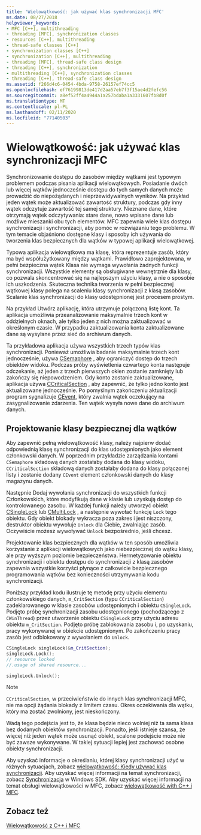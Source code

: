 ```yaml
---
title: 'Wielowątkowość: jak używać klas synchronizacji MFC'
ms.date: 08/27/2018
helpviewer_keywords:
- MFC [C++], multithreading
- threading [MFC], synchronization classes
- resources [C++], multithreading
- thread-safe classes [C++]
- synchronization classes [C++]
- synchronization [C++], multithreading
- threading [MFC], thread-safe class design
- threading [C++], synchronization
- multithreading [C++], synchronization classes
- threading [C++], thread-safe class design
ms.assetid: f266d4c6-0454-4bda-9758-26157ef74cc5
ms.openlocfilehash: ef76199813de417d2aa57eb7f3f15ae4d2fefc56
ms.sourcegitcommit: a8ef52ff4a4944a1a257bdaba1a3331607fb8d0f
ms.translationtype: MT
ms.contentlocale: pl-PL
ms.lasthandoff: 02/11/2020
ms.locfileid: "77140503"
---
```

# <a name="multithreading-how-to-use-the-mfc-synchronization-classes"></a>Wielowątkowość: jak używać klas synchronizacji MFC

Synchronizowanie dostępu do zasobów między wątkami jest typowym problemem podczas pisania aplikacji wielowątkowych. Posiadanie dwóch lub więcej wątków jednocześnie dostępu do tych samych danych może prowadzić do niepożądanych i nieprzewidywalnych wyników. Na przykład jeden wątek może aktualizować zawartość struktury, podczas gdy inny wątek odczytuje zawartość tej samej struktury. Nieznane dane, które otrzymają wątek odczytywania: stare dane, nowo wpisane dane lub możliwe mieszanki obu tych elementów. MFC zapewnia wiele klas dostępu synchronizacji i synchronizacji, aby pomóc w rozwiązaniu tego problemu. W tym temacie objaśniono dostępne klasy i sposoby ich używania do tworzenia klas bezpiecznych dla wątków w typowej aplikacji wielowątkowej.

Typowa aplikacja wielowątkowa ma klasę, która reprezentuje zasób, który ma być współużytkowany między wątkami. Prawidłowo zaprojektowana, w pełni bezpieczna wątek Klasa nie wymaga wywołania żadnych funkcji synchronizacji. Wszystkie elementy są obsługiwane wewnętrznie dla klasy, co pozwala skoncentrować się na najlepszym użyciu klasy, a nie o sposobie ich uszkodzenia. Skuteczna technika tworzenia w pełni bezpiecznej wątkowej klasy polega na scaleniu klasy synchronizacji z klasą zasobów. Scalanie klas synchronizacji do klasy udostępnionej jest procesem prostym.

Na przykład Utwórz aplikację, która utrzymuje połączoną listę kont. Ta aplikacja umożliwia przeanalizowanie maksymalnie trzech kont w oddzielnych oknach, ale tylko jeden z nich można zaktualizować w określonym czasie. W przypadku zaktualizowania konta zaktualizowane dane są wysyłane przez sieć do archiwum danych.

Ta przykładowa aplikacja używa wszystkich trzech typów klas synchronizacji. Ponieważ umożliwia badanie maksymalnie trzech kont jednocześnie, używa [CSemaphore](../mfc/reference/csemaphore-class.md) , aby ograniczyć dostęp do trzech obiektów widoku. Podczas próby wyświetlenia czwartego konta następuje odczekanie, aż jeden z trzech pierwszych okien zostanie zamknięty lub zakończy się niepowodzeniem. Gdy konto zostanie zaktualizowane, aplikacja używa [CCriticalSection](../mfc/reference/ccriticalsection-class.md) , aby zapewnić, że tylko jedno konto jest aktualizowane jednocześnie. Po pomyślnym zakończeniu aktualizacji program sygnalizuje [CEvent](../mfc/reference/cevent-class.md), który zwalnia wątek oczekujący na zasygnalizowanie zdarzenia. Ten wątek wysyła nowe dane do archiwum danych.

## <a name="_mfc_designing_a_thread.2d.safe_class"></a>Projektowanie klasy bezpiecznej dla wątków

Aby zapewnić pełną wielowątkowość klasy, należy najpierw dodać odpowiednią klasę synchronizacji do klas udostępnionych jako element członkowski danych. W poprzednim przykładzie zarządzania kontami `CSemaphore` składową danych zostałaby dodana do klasy widoku, `CCriticalSection` składową danych zostałaby dodana do klasy połączonej listy i zostanie dodany `CEvent` element członkowski danych do klasy magazynu danych.

Następnie Dodaj wywołania synchronizacji do wszystkich funkcji Członkowskich, które modyfikują dane w klasie lub uzyskują dostęp do kontrolowanego zasobu. W każdej funkcji należy utworzyć obiekt [CSingleLock](../mfc/reference/csinglelock-class.md) lub [CMultiLock](../mfc/reference/cmultilock-class.md) , a następnie wywołać funkcję `Lock` tego obiektu. Gdy obiekt blokady wykracza poza zakres i jest niszczony, destruktor obiektu wywołuje `Unlock` dla Ciebie, zwalniając zasób. Oczywiście możesz wywoływać `Unlock` bezpośrednio, jeśli chcesz.

Projektowanie klas bezpiecznych dla wątków w ten sposób umożliwia korzystanie z aplikacji wielowątkowych jako niebezpiecznej do wątku klasy, ale przy wyższym poziomie bezpieczeństwa. Hermetyzowanie obiektu synchronizacji i obiektu dostępu do synchronizacji z klasą zasobów zapewnia wszystkie korzyści płynące z całkowicie bezpiecznego programowania wątków bez konieczności utrzymywania kodu synchronizacji.

Poniższy przykład kodu ilustruje tę metodę przy użyciu elementu członkowskiego danych, `m_CritSection` (typu `CCriticalSection`) zadeklarowanego w klasie zasobów udostępnionych i obiektu `CSingleLock`. Podjęto próbę synchronizacji zasobu udostępnionego (pochodzącego z `CWinThread`) przez utworzenie obiektu `CSingleLock` przy użyciu adresu obiektu `m_CritSection`. Podjęto próbę zablokowania zasobu i, po uzyskaniu, pracy wykonywanej w obiekcie udostępnionym. Po zakończeniu pracy zasób jest odblokowany z wywołaniem do `Unlock`.

```cpp
CSingleLock singleLock(&m_CritSection);
singleLock.Lock();
// resource locked
//.usage of shared resource...

singleLock.Unlock();
```

> [!NOTE]
> `CCriticalSection`, w przeciwieństwie do innych klas synchronizacji MFC, nie ma opcji żądania blokady z limitem czasu. Okres oczekiwania dla wątku, który ma zostać zwolniony, jest nieskończony.

Wadą tego podejścia jest to, że klasa będzie nieco wolniej niż ta sama klasa bez dodanych obiektów synchronizacji. Ponadto, jeśli istnieje szansa, że więcej niż jeden wątek może usunąć obiekt, scalone podejście może nie być zawsze wykonywane. W takiej sytuacji lepiej jest zachować osobne obiekty synchronizacji.

Aby uzyskać informacje o określaniu, której klasy synchronizacji użyć w różnych sytuacjach, zobacz [wielowątkowość: Kiedy używać klas synchronizacji](multithreading-when-to-use-the-synchronization-classes.md). Aby uzyskać więcej informacji na temat synchronizacji, zobacz [Synchronizacja](/windows/win32/Sync/synchronization) w Windows SDK. Aby uzyskać więcej informacji na temat obsługi wielowątkowości w MFC, zobacz [wielowątkowość with C++ i MFC](multithreading-with-cpp-and-mfc.md).

## <a name="see-also"></a>Zobacz też

[Wielowątkowość z C++ i MFC](multithreading-with-cpp-and-mfc.md)
